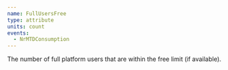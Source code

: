 ```yaml
---
name: FullUsersFree
type: attribute
units: count
events:
  - NrMTDConsumption
---
```


The number of full platform users that are within the free limit (if available).